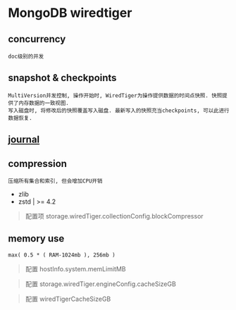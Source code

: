 # MongoDB wiredtiger

## concurrency

    doc级别的并发

## snapshot & checkpoints

    MultiVersion并发控制, 操作开始时, WiredTiger为操作提供数据的时间点快照. 快照提供了内存数据的一致视图.
    写入磁盘时, 将修改后的快照覆盖写入磁盘. 最新写入的快照充当checkpoints, 可以此进行数据恢复.

## [journal](mongodb-journal.md)

## compression

    压缩所有集合和索引, 但会增加CPU开销

- zlib
- zstd | >= 4.2

> 配置项 storage.wiredTiger.collectionConfig.blockCompressor

## memory use

    max( 0.5 * ( RAM-1024mb ), 256mb )

> 配置 hostInfo.system.memLimitMB

> 配置 storage.wiredTiger.engineConfig.cacheSizeGB

> 配置 wiredTigerCacheSizeGB